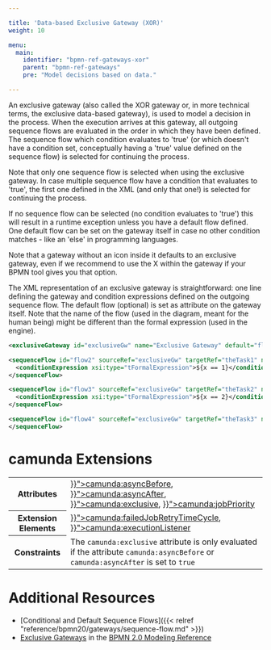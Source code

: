 ```yaml
---

title: 'Data-based Exclusive Gateway (XOR)'
weight: 10

menu:
  main:
    identifier: "bpmn-ref-gateways-xor"
    parent: "bpmn-ref-gateways"
    pre: "Model decisions based on data."

---
```



An exclusive gateway (also called the XOR gateway or, in more technical terms, the exclusive data-based gateway), is used to model a decision in the process. When the execution arrives at this gateway, all outgoing sequence flows are evaluated in the order in which they have been defined. The sequence flow which condition evaluates to 'true' (or which doesn't have a condition set, conceptually having a 'true' value defined on the sequence flow) is selected for continuing the process.

Note that only one sequence flow is selected when using the exclusive gateway. In case multiple sequence flow have a condition that evaluates to 'true', the first one defined in the XML (and only that one!) is selected for continuing the process.

If no sequence flow can be selected (no condition evaluates to 'true') this will result in a runtime exception unless you have a default flow defined. One default flow can be set on the gateway itself in case no other condition matches - like an 'else' in programming languages.


<div data-bpmn-diagram="implement/exclusive-gateway"></div>


Note that a gateway without an icon inside it defaults to an exclusive gateway, even if we recommend to use the X within the gateway if your BPMN tool gives you that option.

The XML representation of an exclusive gateway is straightforward: one line defining the gateway and condition expressions defined on the outgoing sequence flow. The default flow (optional) is set as attribute on the gateway itself. Note that the name of the flow (used in the diagram, meant for the human being) might be different than the formal expression (used in the engine).


```xml
<exclusiveGateway id="exclusiveGw" name="Exclusive Gateway" default="flow4" />

<sequenceFlow id="flow2" sourceRef="exclusiveGw" targetRef="theTask1" name="${x==1}">
  <conditionExpression xsi:type="tFormalExpression">${x == 1}</conditionExpression>
</sequenceFlow>

<sequenceFlow id="flow3" sourceRef="exclusiveGw" targetRef="theTask2" name="${x==2}">
  <conditionExpression xsi:type="tFormalExpression">${x == 2}</conditionExpression>
</sequenceFlow>

<sequenceFlow id="flow4" sourceRef="exclusiveGw" targetRef="theTask3" name="else">
</sequenceFlow>
```

# camunda Extensions

<table class="table table-striped">
  <tr>
    <th>Attributes</th>
    <td>
      <a href="{{< relref "reference/bpmn20/custom-extensions/extension-attributes.md#asyncbefore" >}}">camunda:asyncBefore</a>,
      <a href="{{< relref "reference/bpmn20/custom-extensions/extension-attributes.md#asyncafter" >}}">camunda:asyncAfter</a>,
      <a href="{{< relref "reference/bpmn20/custom-extensions/extension-attributes.md#exclusive" >}}">camunda:exclusive</a>,
      <a href="{{< relref "reference/bpmn20/custom-extensions/extension-attributes.md#jobpriority" >}}">camunda:jobPriority</a>
    </td>
  </tr>
  <tr>
    <th>Extension Elements</th>
    <td>
      <a href="{{< relref "reference/bpmn20/custom-extensions/extension-elements.md#failedjobretrytimecycle" >}}">camunda:failedJobRetryTimeCycle</a>,
      <a href="{{< relref "reference/bpmn20/custom-extensions/extension-elements.md#executionlistener" >}}">camunda:executionListener</a>
    </td>
  </tr>
  <tr>
    <th>Constraints</th>
    <td>
      The <code>camunda:exclusive</code> attribute is only evaluated if the attribute
      <code>camunda:asyncBefore</code> or <code>camunda:asyncAfter</code> is set to <code>true</code>
    </td>
  </tr>
</table>

# Additional Resources

*   [Conditional and Default Sequence Flows]({{< relref "reference/bpmn20/gateways/sequence-flow.md" >}})
*   [Exclusive Gateways](http://camunda.org/bpmn/reference.html#gateways-data-based-exclusive-gateways) in the [BPMN 2.0 Modeling Reference](http://camunda.org/bpmn/reference.html)
